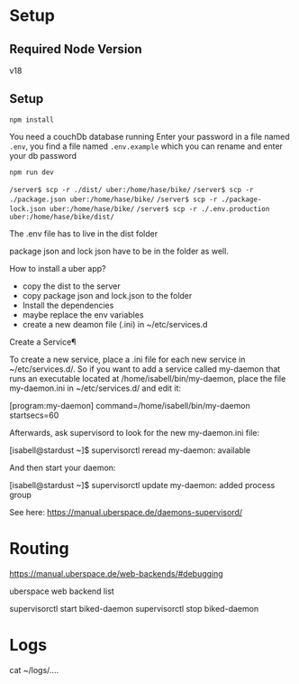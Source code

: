 # Setup

## Required Node Version
v18

## Setup
```npm install```

You need a couchDb database running
Enter your password in a file named `.env`, you find a file named `.env.example` which you can rename and enter your db password

```npm run dev```


```/server$ scp -r ./dist/ uber:/home/hase/bike/```
```/server$ scp -r ./package.json uber:/home/hase/bike/```
```/server$ scp -r ./package-lock.json uber:/home/hase/bike/```
```/server$ scp -r ./.env.production uber:/home/hase/bike/dist/```

The .env file has to live in the dist folder

package json and lock json have to be in the folder as well.

How to install a uber app?
* copy the dist to the server
* copy package json and lock.json to the folder
* Install the dependencies
* maybe replace the env variables
* create a new deamon file (.ini) in ~/etc/services.d


Create a Service¶

To create a new service, place a .ini file for each new service in ~/etc/services.d/. So if you want to add a service called my-daemon that runs an executable located at /home/isabell/bin/my-daemon, place the file my-daemon.ini in ~/etc/services.d/ and edit it:

[program:my-daemon]
command=/home/isabell/bin/my-daemon
startsecs=60

Afterwards, ask supervisord to look for the new my-daemon.ini file:

[isabell@stardust ~]$ supervisorctl reread
my-daemon: available

And then start your daemon:

[isabell@stardust ~]$ supervisorctl update
my-daemon: added process group

See here: https://manual.uberspace.de/daemons-supervisord/

# Routing
https://manual.uberspace.de/web-backends/#debugging

uberspace web backend list

supervisorctl start biked-daemon
supervisorctl stop biked-daemon

# Logs
cat ~/logs/....
